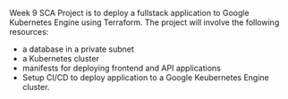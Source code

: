 Week 9
SCA Project is to deploy a fullstack application to Google Kubernetes Engine using Terraform. The project will involve the following resources:
* a database in a private subnet
* a Kubernetes cluster
* manifests for deploying frontend and API applications
* Setup CI/CD to deploy application to a Google Keubernetes Engine cluster.

